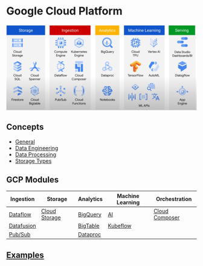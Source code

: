 # Google Cloud Platform
![GCP Services](../img/gcp_services.png)

## Concepts

* [General](gcp/googlecloudplatform.md)
* [Data Engineering](gcp/dataengineering.md)
* [Data Processing](gcp/dataprocessing.md)
* [Storage Types](gcp/storagetypes.md)

## GCP Modules

|Ingestion|Storage|Analytics|Machine Learning|Orchestration|
|-|-|-|-|-|
|[Dataflow](gcp/dataflow.md)|[Cloud Storage](gcp/cloudstorage.md)|[BigQuery](gcp/bigquery.md)|[AI](gcp/ai.md)|[Cloud Composer](gcp/cloudcomposer.md)|
|[Datafusion](gcp/datafusion.md)||[BigTable](gcp/bigtable.md)|[Kubeflow](gcp/kubeflow.md)||
|[Pub/Sub](gcp/pubsub.md)||[Dataproc](gcp/dataproc.md)|||

## [Examples](gcp/examples/)
